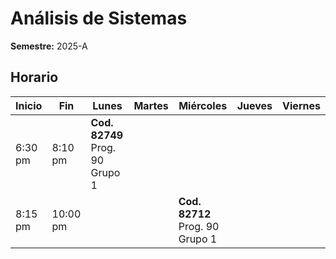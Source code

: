 # Análisis de Sistemas

**Semestre:** 2025-A

## Horario

| Inicio  | Fin    | Lunes                            | Martes | Miércoles                       | Jueves | Viernes |
|---------|--------|---------------------------------|--------|---------------------------------|--------|---------|
| 6:30 pm | 8:10 pm | **Cod. 82749** Prog. 90 Grupo 1 |        |                                 |        |         |
| 8:15 pm | 10:00 pm |                                |        | **Cod. 82712** Prog. 90 Grupo 1 |        |         |
